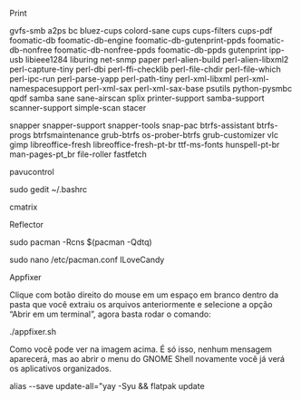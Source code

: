 ﻿Print

gvfs-smb a2ps bc bluez-cups colord-sane cups cups-filters cups-pdf foomatic-db foomatic-db-engine foomatic-db-gutenprint-ppds foomatic-db-nonfree foomatic-db-nonfree-ppds foomatic-db-ppds gutenprint ipp-usb libieee1284 liburing net-snmp paper perl-alien-build perl-alien-libxml2 perl-capture-tiny perl-dbi perl-ffi-checklib perl-file-chdir perl-file-which perl-ipc-run perl-parse-yapp perl-path-tiny perl-xml-libxml perl-xml-namespacesupport perl-xml-sax perl-xml-sax-base psutils python-pysmbc qpdf samba sane sane-airscan splix printer-support samba-support scanner-support simple-scan stacer

snapper snapper-support snapper-tools snap-pac btrfs-assistant btrfs-progs btrfsmaintenance grub-btrfs os-prober-btrfs grub-customizer vlc gimp libreoffice-fresh libreoffice-fresh-pt-br ttf-ms-fonts hunspell-pt-br man-pages-pt_br file-roller fastfetch 

pavucontrol

sudo gedit ~/.bashrc

cmatrix 

Reflector

sudo pacman -Rcns $(pacman -Qdtq)


sudo nano /etc/pacman.conf
ILoveCandy

Appfixer

Clique com botão direito do mouse em um espaço em branco dentro da pasta que você extraiu os arquivos anteriormente e selecione a opção “Abrir em um terminal”, agora basta rodar o comando:

./appfixer.sh

Como você pode ver na imagem acima. É só isso, nenhum mensagem aparecerá, mas ao abrir o menu do GNOME Shell novamente você já verá os aplicativos organizados.

alias --save update-all="yay -Syu && flatpak update

